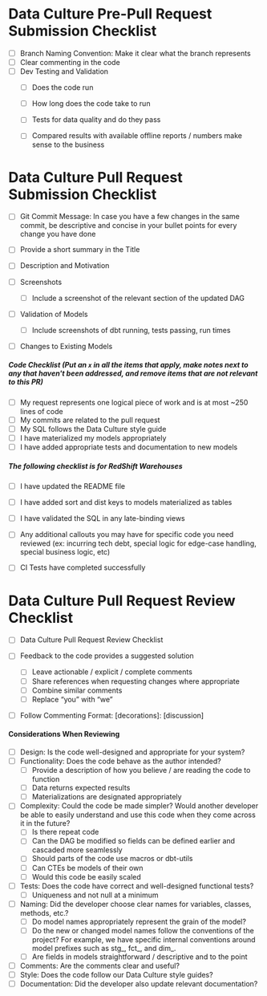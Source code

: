 # Data Culture Pre-Pull Request Submission Checklist 

- [ ]  Branch Naming Convention: Make it clear what the branch represents
- [ ]  Clear commenting in the code
- [ ]  Dev Testing and Validation
    - [ ]  Does the code run   
    - [ ]  How long does the code take to run
    - [ ]  Tests for data quality and do they pass
    - [ ]  Compared results with available offline reports / numbers make sense to the business



# Data Culture Pull Request Submission Checklist

- [ ]  Git Commit Message: In case you have a few changes in the same commit, be descriptive and concise in your bullet points for every change you have done
- [ ]  Provide a short summary in the Title
- [ ]  Description and Motivation
- [ ]  Screenshots
    - [ ]  Include a screenshot of the relevant section of the updated DAG
- [ ]  Validation of Models
    - [ ]  Include screenshots of dbt running, tests passing, run times
- [ ]   Changes to Existing Models



##### Code Checklist (Put an `x` in all the items that apply, make notes next to any that haven't been addressed, and remove items that are not relevant to this PR)

- [ ]  My request represents one logical piece of work and is at most ~250 lines of code
- [ ]  My commits are related to the pull request
- [ ]  My SQL follows the Data Culture style guide
- [ ]  I have materialized my models appropriately
- [ ]  I have added appropriate tests and documentation to new models

##### The following checklist is for RedShift Warehouses
- [ ] I have updated the README file
- [ ] I have added sort and dist keys to models materialized as tables
- [ ] I have validated the SQL in any late-binding views

- [ ]  Any additional callouts you may have for specific code you need reviewed (ex: incurring tech debt, special logic for edge-case handling, special business logic, etc)
- [ ]  CI Tests have completed successfully



# Data Culture Pull Request Review Checklist

- [ ]  Data Culture Pull Request Review Checklist
- [ ]  Feedback to the code provides a suggested solution
    - [ ]  Leave actionable / explicit / complete comments 
    - [ ]  Share references when requesting changes where appropriate
    - [ ]  Combine similar comments
    - [ ]  Replace “you” with “we”
- [ ]  Follow Commenting Format:   <color code><label> [decorations]: <subject> 
                                [discussion]



#### Considerations When Reviewing 
- [ ]  Design: Is the code well-designed and appropriate for your system?
- [ ]  Functionality: Does the code behave as the author intended?
    - [ ]  Provide a description of how you believe / are reading the code to function
    - [ ]  Data returns expected results
    - [ ]  Materializations are designated appropriately
- [ ]  Complexity: Could the code be made simpler? Would another developer be able to easily understand and use this code when they come across it in the future?
    - [ ]  Is there repeat code
    - [ ]  Can the DAG be modified so fields can be defined earlier and cascaded more seamlessly
    - [ ]  Should parts of the code use macros or dbt-utils
    - [ ]  Can CTEs be models of their own
    - [ ]  Would this code be easily scaled
- [ ]  Tests: Does the code have correct and well-designed functional tests?
    - [ ]  Uniqueness and not null at a minimum
- [ ]  Naming: Did the developer choose clear names for variables, classes, methods, etc.?
    - [ ]  Do model names appropriately represent the grain of the model?
    - [ ]  Do the new or changed model names follow the conventions of the project? For example, we have specific internal conventions around model prefixes such as stg_, fct_, and dim_.
    - [ ]  Are fields in models straightforward / descriptive and to the point 
- [ ]  Comments: Are the comments clear and useful?
- [ ]  Style: Does the code follow our Data Culture style guides?
- [ ]  Documentation: Did the developer also update relevant documentation?